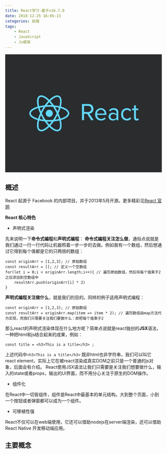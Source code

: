 ```yaml
---
title: React学习-基于v16.7.0
date: 2018-12-25 16:05:13
categories: 前端
tags: 
    - React
    - JavaScript
    - Js框架
---
```


![Alt React学习笔记](React学习-基于v16-7-0/react.jpeg "React学习笔记")

## 概述

React 起源于 Facebook 的内部项目，并于2013年5月开源。更多精彩见[React 官网](https://reactjs.org/ "React 官网")

<!-- more -->

**React 核心特色**

- 声明式渲染
  

先来说明一下**命令式编程**和**声明式编程**：
**命令式编程关注怎么做**，通俗点说就是我们通过一行一行代码让机器照着一步一步的去做。例如我有一个数组，然后想通过它得到每个值都是它的只两倍的数组：

    const originArr = [1,2,3]; // 原始数组
    const resultArr = []; // 定义一个空数组
    for(let i = 0;i < originArr.length;i++){ // 遍历原始数组，然后将每个值乘于2之后添加到空数组中
        resultArr.push(originArr[i] * 2)
    }

**声明式编程关注做什么**，就是我们的目的。同样的例子适用声明式编程：

    const originArr = [1,2,3]; // 原始数组
    const resultArr = originArr.map(item => item * 2); // 遍历数组由map方法代为实现，而我们只需要关注我们要做什么：即把每个值乘于2

那么react的声明式渲染体现在什么地方呢？简单点说就是react独创的**JSX**语法，一种把html和js结合起来的成果，例如：

    const title = <h3>This is a title</h3> ; 

上述代码中`<h3>This is a title</h3>` 既非html也非字符串，我们可以叫它react element，实际上它在被react渲染成真实DOM之前只是一个普通的js对象，后面会有介绍。
React使用JSX语法让我们只需要是关注我们想要做什么，输入的state或者props，输出的UI界面，而不用分心关注于原生的DOM操作。


- 组件化


在React中一切皆组件，组件是React中最基本的单元结构。大到整个页面，小到一个按钮或者弹窗都可以成为一个组件。


- 可移植性强

React不仅可以在web端使用，它还可以借助nodejs在server端渲染，还可以借助 React Native 开发移动端应用。

## 主要概念

